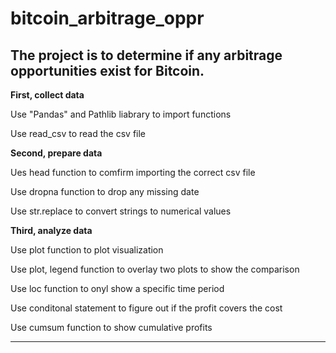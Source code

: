 # bitcoin_arbitrage_oppr

## The project is to determine if any arbitrage opportunities exist for Bitcoin.

**First, collect data**

Use "Pandas" and Pathlib liabrary to import functions

Use read_csv to read the csv file


**Second, prepare data**

Ues head function to comfirm importing the correct csv file

Use dropna function to drop any missing date

Use str.replace to convert strings to numerical values

**Third, analyze data**

Use plot function to plot visualization

Use plot, legend function to overlay two plots to show the comparison

Use loc function to onyl show a specific time period

Use conditonal statement to figure out if the profit covers the cost


Use cumsum function to show cumulative profits

---
